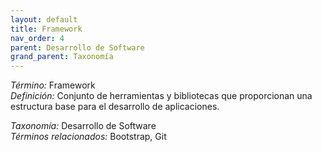 ```yaml
---
layout: default
title: Framework
nav_order: 4
parent: Desarrollo de Software
grand_parent: Taxonomía
---
```


*Término:* Framework  
*Definición:* Conjunto de herramientas y bibliotecas que proporcionan una estructura base para el desarrollo de aplicaciones.

*Taxonomía:* Desarrollo de Software  
*Términos relacionados:* Bootstrap, Git
